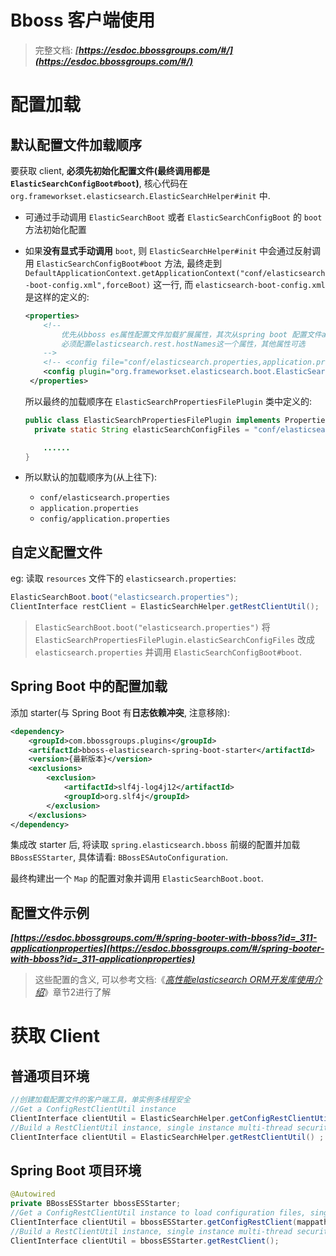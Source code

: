 # Bboss 客户端使用

> 完整文档: ***[https://esdoc.bbossgroups.com/#/](https://esdoc.bbossgroups.com/#/)***

# 配置加载

## 默认配置文件加载顺序

要获取 client, **必须先初始化配置文件(最终调用都是 `ElasticSearchConfigBoot#boot`)**, 核心代码在 `org.frameworkset.elasticsearch.ElasticSearchHelper#init` 中.

* 可通过手动调用 `ElasticSearchBoot` 或者 `ElasticSearchConfigBoot` 的 `boot` 方法初始化配置

* 如果**没有显式手动调用** `boot`, 则 `ElasticSearchHelper#init` 中会通过反射调用 `ElasticSearchConfigBoot#boot` 方法, 最终走到 `DefaultApplicationContext.getApplicationContext("conf/elasticsearch-boot-config.xml",forceBoot)` 这一行, 而 `elasticsearch-boot-config.xml` 是这样的定义的:

  ```xml
  <properties>
      <!--
          优先从bboss es属性配置文件加载扩展属性，其次从spring boot 配置文件application.properties加载属性
          必须配置elasticsearch.rest.hostNames这一个属性，其他属性可选
      -->
      <!-- <config file="conf/elasticsearch.properties,application.properties,config/application.properties"/>-->
      <config plugin="org.frameworkset.elasticsearch.boot.ElasticSearchPropertiesFilePlugin"/>
   </properties>
  ```

  所以最终的加载顺序在 `ElasticSearchPropertiesFilePlugin` 类中定义的:

  ```java
  public class ElasticSearchPropertiesFilePlugin implements PropertiesFilePlugin {
  	private static String elasticSearchConfigFiles = "conf/elasticsearch.properties,application.properties,config/application.properties";
  
      ......
  }
  ```

* 所以默认的加载顺序为(从上往下):

  * `conf/elasticsearch.properties`
  * `application.properties`
  * `config/application.properties`

## 自定义配置文件

eg: 读取 `resources` 文件下的 `elasticsearch.properties`:

```java
ElasticSearchBoot.boot("elasticsearch.properties");
ClientInterface restClient = ElasticSearchHelper.getRestClientUtil();
```

> `ElasticSearchBoot.boot("elasticsearch.properties")` 将 `ElasticSearchPropertiesFilePlugin.elasticSearchConfigFiles` 改成 `elasticsearch.properties` 并调用 `ElasticSearchConfigBoot#boot`.

## Spring Boot 中的配置加载

添加 starter(与 Spring Boot 有**日志依赖冲突**, 注意移除):

```xml
<dependency>
    <groupId>com.bbossgroups.plugins</groupId>
    <artifactId>bboss-elasticsearch-spring-boot-starter</artifactId>
    <version>{最新版本}</version>
    <exclusions>
        <exclusion>
            <artifactId>slf4j-log4j12</artifactId>
            <groupId>org.slf4j</groupId>
        </exclusion>
    </exclusions>
</dependency>
```

集成改 starter 后, 将读取 `spring.elasticsearch.bboss` 前缀的配置并加载 `BBossESStarter`, 具体请看: `BBossESAutoConfiguration`.

最终构建出一个 `Map` 的配置对象并调用 `ElasticSearchBoot.boot`.

## 配置文件示例

***[https://esdoc.bbossgroups.com/#/spring-booter-with-bboss?id=_311-applicationproperties](https://esdoc.bbossgroups.com/#/spring-booter-with-bboss?id=_311-applicationproperties)***

> 这些配置的含义, 可以参考文档:《*[高性能elasticsearch ORM开发库使用介绍](https://esdoc.bbossgroups.com/#/development)*》章节2进行了解

# 获取 Client

## 普通项目环境

```java
//创建加载配置文件的客户端工具，单实例多线程安全
//Get a ConfigRestClientUtil instance
ClientInterface clientUtil = ElasticSearchHelper.getConfigRestClientUtil("esmapper/demo.xml");
//Build a RestClientUtil instance, single instance multi-thread security
ClientInterface clientUtil = ElasticSearchHelper.getRestClientUtil() ;
```

## Spring Boot 项目环境

```java
@Autowired
private BBossESStarter bbossESStarter;
//Get a ConfigRestClientUtil instance to load configuration files, single instance multithreaded security
ClientInterface clientUtil = bbossESStarter.getConfigRestClient(mappath);
//Build a RestClientUtil instance, single instance multi-thread security
ClientInterface clientUtil = bbossESStarter.getRestClient(); 
```
